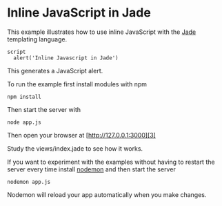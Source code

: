 # Inline JavaScript in Jade

This example illustrates how to use inline JavaScript with the [Jade][1] templating language.

    script
      alert('Inline Javascript in Jade')

This generates a JavaScript alert.

To run the example first install modules with npm

    npm install

Then start the server with

    node app.js

Then open your browser at [http://127.0.0.1:3000][3]

Study the views/index.jade to see how it works. 

If you want to experiment with the examples without having to restart the server every time install [nodemon][2] and then start the server

    nodemon app.js

Nodemon will reload your app automatically when you make changes. 

[1]: https://github.com/visionmedia/jade
[2]: https://github.com/remy/nodemon
[3]: http://127.0.0.1:3000
